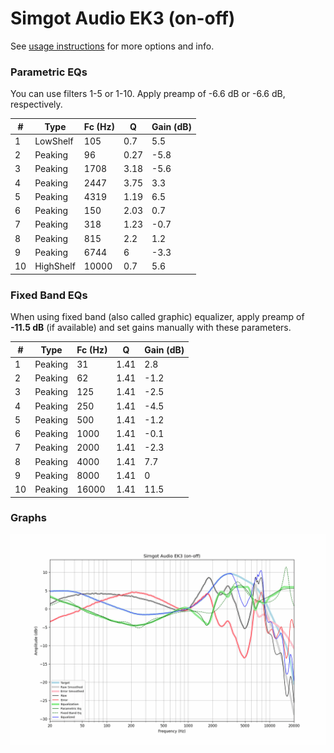 # Simgot Audio EK3 (on-off)
See [usage instructions](https://github.com/jaakkopasanen/AutoEq#usage) for more options and info.

### Parametric EQs
You can use filters 1-5 or 1-10. Apply preamp of -6.6 dB or -6.6 dB, respectively.

|   # | Type      |   Fc (Hz) |    Q |   Gain (dB) |
|-----|-----------|-----------|------|-------------|
|   1 | LowShelf  |       105 | 0.7  |         5.5 |
|   2 | Peaking   |        96 | 0.27 |        -5.8 |
|   3 | Peaking   |      1708 | 3.18 |        -5.6 |
|   4 | Peaking   |      2447 | 3.75 |         3.3 |
|   5 | Peaking   |      4319 | 1.19 |         6.5 |
|   6 | Peaking   |       150 | 2.03 |         0.7 |
|   7 | Peaking   |       318 | 1.23 |        -0.7 |
|   8 | Peaking   |       815 | 2.2  |         1.2 |
|   9 | Peaking   |      6744 | 6    |        -3.3 |
|  10 | HighShelf |     10000 | 0.7  |         5.6 |

### Fixed Band EQs
When using fixed band (also called graphic) equalizer, apply preamp of **-11.5 dB** (if available) and set gains manually with these parameters.

|   # | Type    |   Fc (Hz) |    Q |   Gain (dB) |
|-----|---------|-----------|------|-------------|
|   1 | Peaking |        31 | 1.41 |         2.8 |
|   2 | Peaking |        62 | 1.41 |        -1.2 |
|   3 | Peaking |       125 | 1.41 |        -2.5 |
|   4 | Peaking |       250 | 1.41 |        -4.5 |
|   5 | Peaking |       500 | 1.41 |        -1.2 |
|   6 | Peaking |      1000 | 1.41 |        -0.1 |
|   7 | Peaking |      2000 | 1.41 |        -2.3 |
|   8 | Peaking |      4000 | 1.41 |         7.7 |
|   9 | Peaking |      8000 | 1.41 |         0   |
|  10 | Peaking |     16000 | 1.41 |        11.5 |

### Graphs
![](./Simgot%20Audio%20EK3%20(on-off).png)
